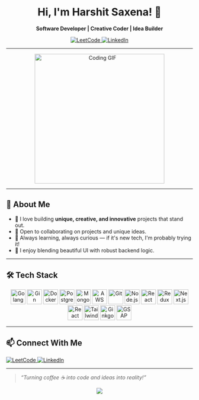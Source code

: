 <h1 align="center">Hi, I'm Harshit Saxena! 👋</h1>
<p align="center">
  <b>Software Developer | Creative Coder | Idea Builder</b>
</p>
<p align="center">
  <a href="https://leetcode.com/u/hs8449865663/" target="_blank">
    <img alt="LeetCode" src="https://img.shields.io/badge/LeetCode-FFA116?style=flat-square&logo=leetcode&logoColor=white" />
  </a>
  <a href="https://www.linkedin.com/in/harshit-saxena-35b70b211/" target="_blank">
    <img alt="LinkedIn" src="https://img.shields.io/badge/LinkedIn-0077B5?style=flat-square&logo=linkedin&logoColor=white" />
  </a>
</p>

---

<p align="center">
  <img src="https://media.giphy.com/media/qgQUggAC3Pfv687qPC/giphy.gif" width="350" alt="Coding GIF" />
</p>

---

## 🚀 About Me

- 🔭 I love building <b>unique, creative, and innovative</b> projects that stand out.
- 🤝 Open to collaborating on projects and unique ideas.
- 🧩 Always learning, always curious — if it's new tech, I'm probably trying it!
- 🎨 I enjoy blending beautiful UI with robust backend logic.

---

## 🛠️ Tech Stack

<p align="center">
  <img src="https://cdn.jsdelivr.net/gh/devicons/devicon/icons/go/go-original-wordmark.svg" height="40" alt="Golang" title="Golang" />
  <img src="https://cdn.jsdelivr.net/gh/devicons/devicon/icons/gin/gin-original.svg" height="40" alt="Gin" title="Gin" />
  <img src="https://cdn.jsdelivr.net/gh/devicons/devicon/icons/docker/docker-original-wordmark.svg" height="40" alt="Docker" title="Docker" />
  <img src="https://cdn.jsdelivr.net/gh/devicons/devicon/icons/postgresql/postgresql-original-wordmark.svg" height="40" alt="PostgreSQL" title="PostgreSQL" />
  <img src="https://cdn.jsdelivr.net/gh/devicons/devicon/icons/mongodb/mongodb-original-wordmark.svg" height="40" alt="MongoDB" title="MongoDB" />
  <img src="https://cdn.jsdelivr.net/gh/devicons/devicon/icons/amazonwebservices/amazonwebservices-original-wordmark.svg" height="40" alt="AWS" title="AWS" />  
  <img src="https://cdn.jsdelivr.net/gh/devicons/devicon/icons/git/git-original-wordmark.svg" height="40" alt="Git" title="Git" />
  <img src="https://cdn.jsdelivr.net/gh/devicons/devicon/icons/nodejs/nodejs-original-wordmark.svg" height="40" alt="Node.js" title="Node.js" />
  <img src="https://cdn.jsdelivr.net/gh/devicons/devicon/icons/react/react-original-wordmark.svg" height="40" alt="React" title="React" />
  <img src="https://cdn.jsdelivr.net/gh/devicons/devicon/icons/redux/redux-original.svg" height="40" alt="Redux" title="Redux" />
  <img src="https://cdn.jsdelivr.net/gh/devicons/devicon/icons/nextjs/nextjs-original-wordmark.svg" height="40" alt="Next.js" title="Next.js" />
  <img src="https://raw.githubusercontent.com/rahulbanerjee26/githubAboutMeGenerator/main/icons/reactnative.svg" height="40" alt="React Native" title="React Native" />
  <img src="https://www.vectorlogo.zone/logos/tailwindcss/tailwindcss-icon.svg" height="40" alt="Tailwind CSS" title="Tailwind CSS" />
  <img src="https://upload.wikimedia.org/wikipedia/commons/1/18/Ginkgo_logo.svg" height="40" alt="Ginkgo" title="Ginkgo" />
  <img src="https://raw.githubusercontent.com/gsap/branding/master/GSAP/logo-green.svg" height="40" alt="GSAP" title="GSAP" />
</p>

---

## 📫 Connect With Me

<p>
  <a href="https://leetcode.com/u/hs8449865663/" target="_blank">
    <img src="https://img.shields.io/badge/LeetCode-FFA116?style=flat-square&logo=leetcode&logoColor=white" alt="LeetCode"/>
  </a>
  <a href="https://www.linkedin.com/in/harshit-saxena-35b70b211/" target="_blank">
    <img src="https://img.shields.io/badge/LinkedIn-0077B5?style=flat-square&logo=linkedin&logoColor=white" alt="LinkedIn"/>
  </a>
</p>

---

> <i>“Turning coffee ☕ into code and ideas into reality!”</i>

<p align="center">
  <img src="https://capsule-render.vercel.app/api?type=waving&color=gradient&height=100&section=footer"/>
</p>
